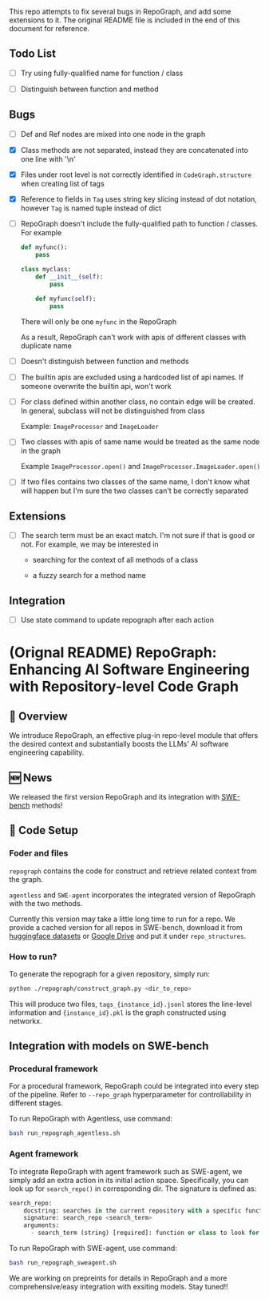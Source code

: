 This repo attempts to fix several bugs in RepoGraph, and add some extensions to it. The original README file is included in the end of this document for reference.

## Todo List

- [ ] Try using fully-qualified name for function / class

- [ ] Distinguish between function and method

## Bugs

- [ ] Def and Ref nodes are mixed into one node in the graph

- [x] Class methods are not separated, instead they are concatenated into one line with '\n'

- [x] Files under root level is not correctly identified in `CodeGraph.structure` when creating list of tags

- [x] Reference to fields in `Tag` uses string key slicing instead of dot notation, however `Tag` is named tuple instead of dict

- [ ] RepoGraph doesn't include the fully-qualified path to function / classes. For example

    ```python
    def myfunc():
        pass 

    class myclass:
        def __init__(self):
            pass 
        
        def myfunc(self):
            pass
    ```

    There will only be one `myfunc` in the RepoGraph

    As a result, RepoGraph can't work with apis of different classes with duplicate name

- [ ] Doesn't distinguish between function and methods

- [ ] The builtin apis are excluded using a hardcoded list of api names. If someone overwrite the builtin api, won't work

- [ ] For class defined within another class, no contain edge will be created. In general, subclass will not be distinguished from class

    Example: `ImageProcessor` and `ImageLoader`

- [ ] Two classes with apis of same name would be treated as the same node in the graph

    Example `ImageProcessor.open()` and `ImageProcessor.ImageLoader.open()`

- [ ] If two files contains two classes of the same name, I don't know what will happen but I'm sure the two classes can't be correctly separated

## Extensions

- [ ] The search term must be an exact match. I'm not sure if that is good or not. For example, we may be interested in 

  - searching for the context of all methods of a class

  - a fuzzy search for a method name

## Integration

- [ ] Use state command to update repograph after each action

# (Orignal README) RepoGraph: Enhancing AI Software Engineering with Repository-level Code Graph

## 📜 Overview

We introduce RepoGraph, an effective plug-in repo-level module that offers the desired context and substantially boosts the LLMs' AI software engineering capability.

## 🆕 News

We released the first version RepoGraph and its integration with [SWE-bench](https://www.swebench.com/) methods!

## 🤖 Code Setup

### Foder and files

`repograph` contains the code for construct and retrieve related context from the graph. 

`agentless` and `SWE-agent` incorporates the integrated version of RepoGraph with the two methods.

Currently this version may take a little long time to run for a repo. We provide a cached version for all repos in SWE-bench, download it from [huggingface datasets](https://huggingface.co/datasets/MrZilinXiao/RepoGraph) or [Google Drive](https://drive.google.com/file/d/1-0d-OgGoOf3i54bWcf8H0egjQyTSZ8dG/view?usp=sharing) and put it under `repo_structures`.

### How to run?

To generate the repograph for a given repository, simply run:

```bash
python ./repograph/construct_graph.py <dir_to_repo>
```

This will produce two files, `tags_{instance_id}.jsonl` stores the line-level information and `{instance_id}.pkl` is the graph constructed using networkx.

## Integration with models on SWE-bench

### Procedural framework

For a procedural framework, RepoGraph could be integrated into every step of the pipeline. Refer to `--repo_graph` hyperparameter for controllability in different stages.

To run RepoGraph with Agentless, use command:

```bash
bash run_repograph_agentless.sh
```

### Agent framework

To integrate RepoGraph with agent framework such as SWE-agent, we simply add an extra action in its initial action space. Specifically, you can look up for `search_repo()` in corresponding dir. The signature is defined as:

```python
search_repo:
    docstring: searches in the current repository with a specific function or class, and returns the def and ref relations for the search term.
    signature: search_repo <search_term>
    arguments:
      - search_term (string) [required]: function or class to look for in the repository.
```

To run RepoGraph with SWE-agent, use command:

```bash
bash run_repograph_sweagent.sh
```

We are working on prepreints for details in RepoGraph and a more comprehensive/easy integration with exsiting models. Stay tuned!!
